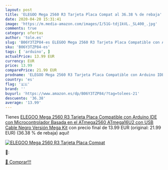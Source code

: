 ```yaml
---
layout: post
title: 'ELEGOO Mega 2560 R3 Tarjeta Placa Compat al 36.38 % de rebaja'
date: 2020-04-20 15:31:41
image: 'https://m.media-amazon.com/images/I/51G-tdj1kVL._SL400_.jpg'
comments: true
category: ofertas
author: 'tole.es'
slug: 'B06Y3TZP84-es ELEGOO Mega 2560 R3 Tarjeta Placa Compatible con Arduino...'
sku: 'B06Y3TZP84-es'
tags: [ 'arduino', ]
actualPrice: 13.99 EUR
currency: EUR
price: 13.99
comparePrice: 21.99 EUR
prodname: 'ELEGOO Mega 2560 R3 Tarjeta Placa Compatible con Arduino IDE con Microcontrolador Basada en el ATmega2560 ATmega16U2 con USB Cable Negro Versión Mega Kit'
country: 'es'
flag: '🇪🇸'
brand: ''
buyurl: 'https://www.amazon.es/dp/B06Y3TZP84/?tag=tolees-21'
descuento: '36.38'
average: '13.99'
---
```


Tienes [ELEGOO Mega 2560 R3 Tarjeta Placa Compatible con Arduino IDE con Microcontrolador Basada en el ATmega2560 ATmega16U2 con USB Cable Negro Versión Mega Kit](https://www.amazon.es/dp/B06Y3TZP84/?tag=tolees-21) con precio final de  13.99 EUR (original: 21.99 EUR) (36.38 %  de rebaja) aqui!

[![ELEGOO Mega 2560 R3 Tarjeta Placa Compat](https://m.media-amazon.com/images/I/51G-tdj1kVL._SL400_.jpg)](https://www.amazon.es/dp/B06Y3TZP84/?tag=tolees-21)

🔎:


[🛒 Comprar!!!](https://www.amazon.es/dp/B06Y3TZP84/?tag=tolees-21)
